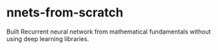 # nnets-from-scratch

Built Recurrent neural network from mathematical fundamentals without using deep learning libraries. 
